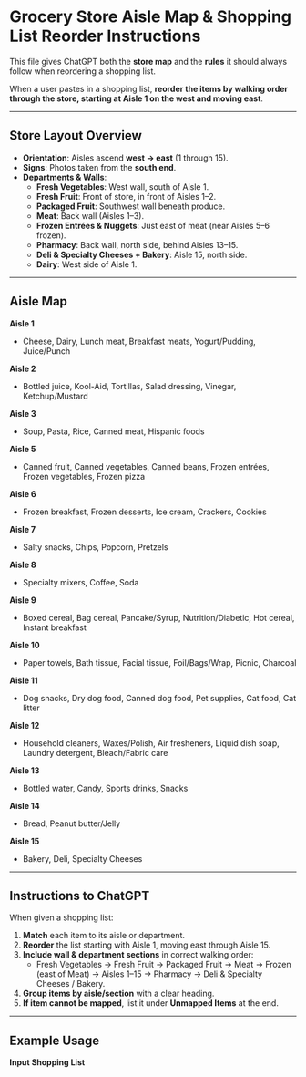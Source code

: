 # Grocery Store Aisle Map & Shopping List Reorder Instructions

This file gives ChatGPT both the **store map** and the **rules** it should always follow when reordering a shopping list.  

When a user pastes in a shopping list, **reorder the items by walking order through the store, starting at Aisle 1 on the west and moving east**.  

---

## Store Layout Overview

- **Orientation**: Aisles ascend **west → east** (1 through 15).  
- **Signs**: Photos taken from the **south end**.  
- **Departments & Walls**:
  - **Fresh Vegetables**: West wall, south of Aisle 1.  
  - **Fresh Fruit**: Front of store, in front of Aisles 1–2.  
  - **Packaged Fruit**: Southwest wall beneath produce.  
  - **Meat**: Back wall (Aisles 1–3).  
  - **Frozen Entrées & Nuggets**: Just east of meat (near Aisles 5–6 frozen).  
  - **Pharmacy**: Back wall, north side, behind Aisles 13–15.  
  - **Deli & Specialty Cheeses + Bakery**: Aisle 15, north side.  
  - **Dairy**: West side of Aisle 1.  

---

## Aisle Map

**Aisle 1**  
- Cheese, Dairy, Lunch meat, Breakfast meats, Yogurt/Pudding, Juice/Punch  

**Aisle 2**  
- Bottled juice, Kool-Aid, Tortillas, Salad dressing, Vinegar, Ketchup/Mustard  

**Aisle 3**  
- Soup, Pasta, Rice, Canned meat, Hispanic foods  

**Aisle 5**  
- Canned fruit, Canned vegetables, Canned beans, Frozen entrées, Frozen vegetables, Frozen pizza  

**Aisle 6**  
- Frozen breakfast, Frozen desserts, Ice cream, Crackers, Cookies  

**Aisle 7**  
- Salty snacks, Chips, Popcorn, Pretzels  

**Aisle 8**  
- Specialty mixers, Coffee, Soda  

**Aisle 9**  
- Boxed cereal, Bag cereal, Pancake/Syrup, Nutrition/Diabetic, Hot cereal, Instant breakfast  

**Aisle 10**  
- Paper towels, Bath tissue, Facial tissue, Foil/Bags/Wrap, Picnic, Charcoal  

**Aisle 11**  
- Dog snacks, Dry dog food, Canned dog food, Pet supplies, Cat food, Cat litter  

**Aisle 12**  
- Household cleaners, Waxes/Polish, Air fresheners, Liquid dish soap, Laundry detergent, Bleach/Fabric care  

**Aisle 13**  
- Bottled water, Candy, Sports drinks, Snacks  

**Aisle 14**  
- Bread, Peanut butter/Jelly  

**Aisle 15**  
- Bakery, Deli, Specialty Cheeses  

---

## Instructions to ChatGPT

When given a shopping list:  

1. **Match** each item to its aisle or department.  
2. **Reorder** the list starting with Aisle 1, moving east through Aisle 15.  
3. **Include wall & department sections** in correct walking order:  
   - Fresh Vegetables → Fresh Fruit → Packaged Fruit → Meat → Frozen (east of Meat) → Aisles 1–15 → Pharmacy → Deli & Specialty Cheeses / Bakery.  
4. **Group items by aisle/section** with a clear heading.  
5. **If item cannot be mapped**, list it under **Unmapped Items** at the end.  

---

## Example Usage

**Input Shopping List**  
